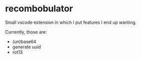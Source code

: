 # recombobulator

Small vscode extension in which I put features I end up wanting.

Currently, those are:

* (un)base64
* generate uuid
* rot13
